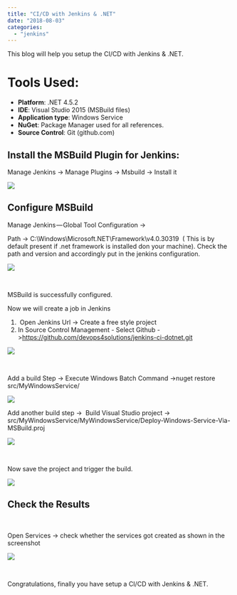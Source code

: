 ```yaml
---
title: "CI/CD with Jenkins & .NET"
date: "2018-08-03"
categories: 
  - "jenkins"
---
```


This blog will help you setup the CI/CD with Jenkins & .NET.

# Tools Used:

- **Platform**: .NET 4.5.2
- **IDE**: Visual Studio 2015 (MSBuild files)
- **Application type**: Windows Service
- **NuGet**: Package Manager used for all references.
- **Source Control**: Git (github.com)

## Install the MSBuild Plugin for Jenkins:

Manage Jenkins -> Manage Plugins -> Msbuild -> Install it

![](https://cdn-images-1.medium.com/max/800/1*_VIWH2r2Dq6j6GDCNP3PoQ.png)

## Configure MSBuild

Manage Jenkins — Global Tool Configuration ->

Path -> C:\\Windows\\Microsoft.NET\\Framework\\v4.0.30319  ( This is by default present if .net framework is installed don your machine). Check the path and version and accordingly put in the jenkins configuration.

![](https://cdn-images-1.medium.com/max/800/1*iR2sYglj0P-G3eXMyxc9Dw.png)

 

MSBuild is successfully configured.

Now we will create a job in Jenkins

1.  Open Jenkins Url -> Create a free style project
2. In Source Control Management - Select Github ->https://github.com/devops4solutions/jenkins-ci-dotnet.git

![](https://cdn-images-1.medium.com/max/800/1*h6_ltwppgj9gvkY3LvHqYw.png)

 

Add a build Step -> Execute Windows Batch Command ->nuget restore src/MyWindowsService/

![](https://cdn-images-1.medium.com/max/800/1*_-E8_OwGElBzDZJEVq8yFA.png)

Add another build step ->  Build Visual Studio project -> src/MyWindowsService/MyWindowsService/Deploy-Windows-Service-Via-MSBuild.proj

![](https://cdn-images-1.medium.com/max/800/1*zAXjHKruUswcB6Zx2kIv-Q.png)

 

Now save the project and trigger the build.

![](https://cdn-images-1.medium.com/max/800/1*-m_Vx9MmfeP1SCFsBrECUA.png)

## Check the Results

 

Open Services -> check whether the services got created as shown in the screenshot

![](https://cdn-images-1.medium.com/max/800/1*sgX-rPhTUoVkm-IF5-TrwA.png)

 

Congratulations, finally you have setup a CI/CD with Jenkins & .NET.
